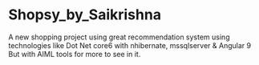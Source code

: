 # Shopsy_by_Saikrishna
A new shopping project using great recommendation system using technologies like Dot Net core6 with nhibernate, mssqlserver  &amp; Angular 9 But with AIML tools for more to see in it.
